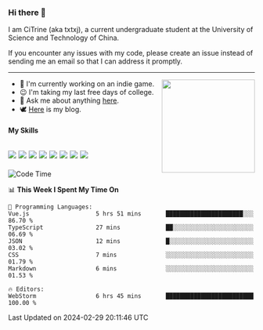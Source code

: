 ### Hi there 👋

I am CiTrine (aka txtxj), a current undergraduate student at the University of Science and Technology of China.

If you encounter any issues with my code, please create an issue instead of sending me an email so that I can address it promptly.

---

<img align="right" height="190" src="http://github-profile-summary-cards.vercel.app/api/cards/stats?username=txtxj&theme=vue">

- 🌱 I'm currently working on an indie game.
- 😉 I'm taking my last free days of college.
- 💬 Ask me about anything [here](https://github.com/txtxj/txtxj/issues).
- 🕊️ [Here](https://txtxj.top) is my blog.

#### My Skills

![](https://img.shields.io/badge/Unity-000000?logo=unity&logoColor=fff)
![](https://img.shields.io/badge/C%23-239120?logo=csharp&logoColor=fff)
![](https://img.shields.io/badge/Python-3e74a2?logo=python&logoColor=fff)
![](https://img.shields.io/badge/C++-65318e?logo=cplusplus&logoColor=fff)
![](https://img.shields.io/badge/C-5654a2?logo=c&logoColor=fff)
![](https://img.shields.io/badge/Vue-4FC08D?logo=vuedotjs&logoColor=fff)
![](https://img.shields.io/badge/Blender-f5792a?logo=blender&logoColor=fff)
![](https://img.shields.io/badge/MS%20SQL-cc2927?logo=microsoftsqlserver&logoColor=fff)
---

<!--START_SECTION:waka-->
![Code Time](http://img.shields.io/badge/Code%20Time-1%2C625%20hrs%2056%20mins-blue)

📊 **This Week I Spent My Time On** 

```text
💬 Programming Languages: 
Vue.js                   5 hrs 51 mins       ██████████████████████░░░   86.70 % 
TypeScript               27 mins             ██░░░░░░░░░░░░░░░░░░░░░░░   06.69 % 
JSON                     12 mins             █░░░░░░░░░░░░░░░░░░░░░░░░   03.02 % 
CSS                      7 mins              ░░░░░░░░░░░░░░░░░░░░░░░░░   01.79 % 
Markdown                 6 mins              ░░░░░░░░░░░░░░░░░░░░░░░░░   01.53 % 

🔥 Editors: 
WebStorm                 6 hrs 45 mins       █████████████████████████   100.00 % 
```


 Last Updated on 2024-02-29 20:11:46 UTC
<!--END_SECTION:waka-->
